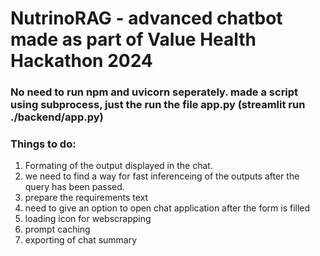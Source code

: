 # NutrinoRAG - advanced chatbot made as part of Value Health Hackathon 2024

### No need to run npm and uvicorn seperately. made a script using subprocess, just the run the file app.py (streamlit run ./backend/app.py)

### Things to do: 
1. Formating of the output displayed in the chat.
2. we need to find a way for fast inferenceing of the outputs after the query has been passed.
3. prepare the requirements text
4. need to give an option to open chat application after the form is filled
5. loading icon for webscrapping
6. prompt caching
7. exporting of chat summary
